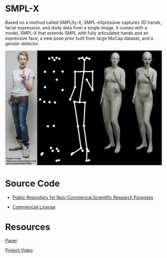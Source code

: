 # SMPL-X

Based on a method called SMPLify-X, SMPL-eXpressive captures 3D hands, facial expression, and dody data from a single image. It comes with a model, SMPL-X that extends SMPL with fully articulated hands and an expressive face, a new pose prior built from large MoCap dataset, and a gender detector.

![](https://raw.githubusercontent.com/vchoutas/smplify-x/master/images/teaser_fig.png)



# Source Code

- [Public Repository for Non-Commerical Scientific Research Purposes](https://github.com/ahmedosman/STAR)

- [Commericial License](#)


# Resources

[Paper](https://ps.is.tuebingen.mpg.de/uploads_file/attachment/attachment/497/SMPL-X.pdf)


[Project Video](https://youtu.be/XyXIEmapWkw)